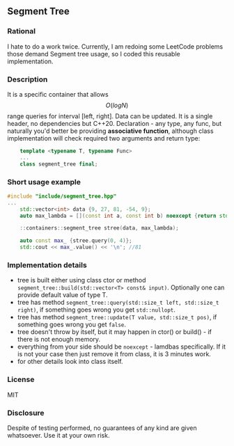 ## Segment Tree 

### Rational
I hate to do a work twice. Currently, I am redoing some LeetCode problems those demand Segment tree usage, so I coded this reusable implementation. 

### Description
It is a specific container that allows $$O(logN)$$ range queries for interval [left, right]. Data can be updated.
It is a single header, no dependencies but C++20.
Declaration - any type, any func, but naturally you'd better be providing **associative function**, although class implementation will check required two arguments and return type:
```cpp
	template <typename T, typename Func>
	...
	class segment_tree final;
```

### Short usage example
```cpp
#include "include/segment_tree.hpp"
...
	std::vector<int> data {9, 27, 81, -54, 9};
	auto max_lambda = [](const int a, const int b) noexcept {return std::max(a, b);};

	::containers::segment_tree stree(data, max_lambda);

	auto const max_ {stree.query(0, 4)};
	std::cout << max_.value() << '\n'; //81 

```

### Implementation details
* tree is built either using class ctor or method ```segment_tree::build(std::vector<T> const& input)```. Optionally one can provide default value of type T. 
* tree has method ```segment_tree::query(std::size_t left, std::size_t right)```, if something goes wrong you get ```std::nullopt```.
* tree has method ```segment_tree::update(T value, std::size_t pos)```, if something goes wrong you get ```false```.
* tree doesn't throw by itself, but it may happen in ctor() or build() - if there is not enough memory.  
* everything from your side should be ```noexcept``` - lamdbas specifically. If it is not your case then just remove it from class, it is 3 minutes work.
* for other details look into class itself.

### License
MIT

### Disclosure
Despite of testing performed, no guarantees of any kind are given whatsoever. Use it at your own risk.
